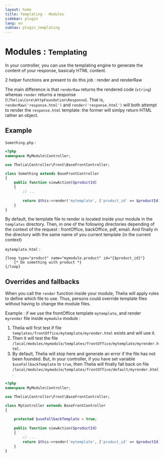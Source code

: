 ```yaml
---
layout: home
title: Templating - Modules
sidebar: plugin
lang: en
subnav: plugin_templating
---
```


<div class="page-header">
    <h1>Modules : <small>Templating</small></h1>
</div>

In your controller, you can use the templating engine to generate the content of your response, basicaly HTML content. 

2 helper functions are present to do this job : render and renderRaw

The main difference is that `renderRaw` returns the rendered code (`string`) whereas `render` returns a response (`\Thelia\Core\HttpFoundation\Response`). That is, `renderRaw('response.html')` and `render('response.html')` will both attempt to render the `response.html` template: the former will simlpy return HTML rather an object.

## Example

`Something.php` :

```php
<?php
namespace MyModule\Controller;

use Thelia\Controller\Front\BaseFrontController;

class Something extends BaseFrontController
{
    public function viewAction($productId)
    {
        // ...
        
        return $this->render('mytemplate', ['product_id' => $productId]);
    }
}
```

By default, the template file to render is located inside your module in the `templates` directory. Then, in one of the following directories depending of the context of the request : frontOffice, backOffice, pdf, email. And finally in the directory with the same name of you current template (in the current context)

`mytemplate.html` : 

```smarty
{loop type="product" name="mymodule.product" id="{$product_id}"}
    {* Do something with product *}
{/loop}
```

## Overrides and fallbacks

When you call the `render` function inside your module, Thelia will apply rules to define which file to use. Thus, persons could override template files without having to change the module files.

Example : if we use the frontOffice template `mytemplate`, and render `myrender` file inside `mymodule` module :

1. Thelia will first test if file `templates/frontOffice/mytemplate/myrender.html` exists and will use it.
2. Then it will test the file `/local/modules/mymodule/templates/frontOffice/mytemplate/myrender.html`.
3. By default, Thelia will stop here and generate an error if the file has not been founded. But, in your controller, if you have set variable `$useFallbackTemplate` to `true`, then Thelia will finally fall back on file `/local/modules/mymodule/templates/frontOffice/default/myrender.html`.

```php
<?php
namespace MyModule\Controller;

use Thelia\Controller\Front\BaseFrontController;

class MyController extends BaseFrontController
{
    
    protected $useFallbackTemplate = true;
    
    public function viewAction($productId)
    {
        // ...
        return $this->render('mytemplate', ['product_id' => $productId]);
    }
}
```
